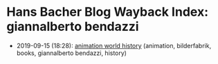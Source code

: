 # Hans Bacher Blog Wayback Index: giannalberto bendazzi

* 2019-09-15 (18:28): [animation world history](https://web.archive.org/web/https://one1more2time3.wordpress.com/2019/09/15/animation-world-history/) (animation, bilderfabrik, books, giannalberto bendazzi, history)